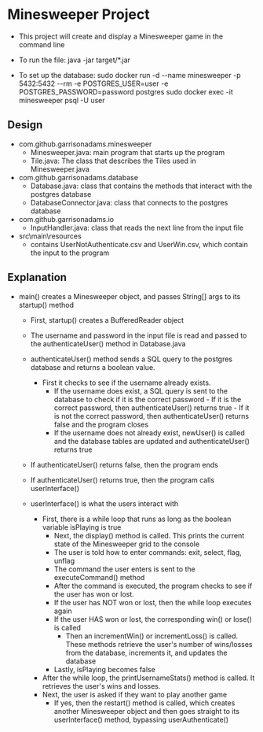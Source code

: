 # Minesweeper Project
- This project will create and display a Minesweeper game in the command line

- To run the file:
    java -jar target/*.jar

- To set up the database:
    sudo docker run -d --name minesweeper -p 5432:5432 --rm -e POSTGRES_USER=user -e POSTGRES_PASSWORD=password postgres
    sudo docker exec -it minesweeper psql -U user

## Design
- com.github.garrisonadams.minesweeper
    - Minesweeper.java: main program that starts up the program
    - Tile.java: The class that describes the Tiles used in Minesweeper.java
- com.github.garrisonadams.database
    - Database.java: class that contains the methods that interact with the postgres database
    - DatabaseConnector.java: class that connects to the postgres database
- com.github.garrisonadams.io
    - InputHandler.java: class that reads the next line from the input file
- src\main\resources
    - contains UserNotAuthenticate.csv and UserWin.csv, which contain the input to the program

## Explanation
- main() creates a Minesweeper object, and passes String[] args to  its startup() method
    - First, startup() creates a BufferedReader object 
    - The username and password in the input file is read and passed to the authenticateUser() method in Database.java

    - authenticateUser() method sends a SQL query to the postgres database and returns a boolean value.
        - First it checks to see if the username already exists.
            - If the username does exist, a SQL query is sent to the database to check if it is the correct password
                    - If it is the correct password, then authenticateUser() returns true
                    - If it is not the correct password, then authenticateUser() returns false and the program closes
            - If the username does not already exist, newUser() is called and the database tables are updated and authenticateUser() returns true

    - If authenticateUser() returns false, then the program ends

    - If authenticateUser() returns true, then the program calls userInterface()

    - userInterface() is what the users interact with
        - First, there is a while loop that runs as long as the boolean variable isPlaying is true
            - Next, the display() method is called. This prints the current state of the Minesweeper grid to the console
            - The user is told how to enter commands: exit, select, flag, unflag
            - The command the user enters is sent to the executeCommand() method
            - After the command is executed, the program checks to see if the user has won or lost.
            - If the user has NOT won or lost, then the while loop executes again
            - If the user HAS won or lost, the corresponding win() or lose() is called
                - Then an incrementWin() or incrementLoss() is called. These methods retrieve the user's number of wins/losses from the database, increments it, and updates the database
            -  Lastly, isPlaying becomes false
        - After the while loop, the printUsernameStats() method is called. It retrieves the user's wins and losses.
        - Next, the user is asked if they want to play another game
            - If yes, then the restart() method is called, which creates another Minesweeper object and then goes straight to its userInterface() method, bypassing userAuthenticate()
        
        